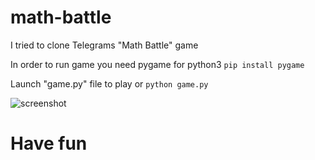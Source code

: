 # math-battle
I tried to clone Telegrams "Math Battle" game

In order to run game you need pygame for python3
```pip install pygame```

Launch "game.py" file to play or 
```python game.py```

![screenshot](https://drive.google.com/file/d/1dGlOs55NGMg4ARysoqnIeJBqqmN9Bcjv/view?usp=sharing)

# Have fun